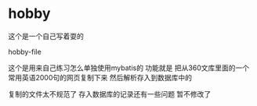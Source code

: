# hobby
这个是一个自己写着耍的

hobby-file 

这个是用来自己练习怎么单独使用mybatis的
功能就是 把从360文库里面的一个常用英语2000句的网页复制下来
然后解析存入到数据库中的

复制的文件太不规范了 存入数据库的记录还有一些问题 暂不修改了
